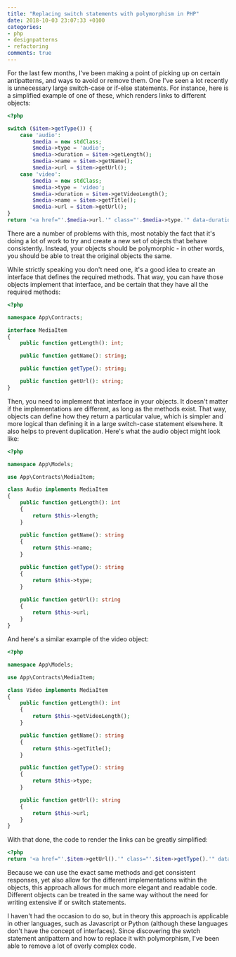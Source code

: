 ```yaml
---
title: "Replacing switch statements with polymorphism in PHP"
date: 2018-10-03 23:07:33 +0100
categories:
- php
- designpatterns
- refactoring
comments: true
---
```


For the last few months, I've been making a point of picking up on certain antipatterns, and ways to avoid or remove them. One I've seen a lot recently is unnecessary large switch-case or if-else statements. For instance, here is a simplified example of one of these, which renders links to different objects:

```php
<?php

switch ($item->getType()) {
    case 'audio':
        $media = new stdClass;
        $media->type = 'audio';
        $media->duration = $item->getLength();
        $media->name = $item->getName();
        $media->url = $item->getUrl();
    case 'video':
        $media = new stdClass;
        $media->type = 'video';
        $media->duration = $item->getVideoLength();
        $media->name = $item->getTitle();
        $media->url = $item->getUrl();
}
return '<a href="'.$media->url.'" class="'.$media->type.'" data-duration="'.$media->duration.'">'.$media->name.'</a>';
```

There are a number of problems with this, most notably the fact that it's doing a lot of work to try and create a new set of objects that behave consistently. Instead, your objects should be polymorphic - in other words, you should be able to treat the original objects the same.

While strictly speaking you don't need one, it's a good idea to create an interface that defines the required methods. That way, you can have those objects implement that interface, and be certain that they have all the required methods:

```php
<?php

namespace App\Contracts;

interface MediaItem
{
    public function getLength(): int;

    public function getName(): string;

    public function getType(): string;

    public function getUrl(): string;
}
```

Then, you need to implement that interface in your objects. It doesn't matter if the implementations are different, as long as the methods exist. That way, objects can define how they return a particular value, which is simpler and more logical than defining it in a large switch-case statement elsewhere. It also helps to prevent duplication. Here's what the audio object might look like:


```php
<?php

namespace App\Models;

use App\Contracts\MediaItem;

class Audio implements MediaItem
{
    public function getLength(): int
    {
        return $this->length;
    }

    public function getName(): string
    {
        return $this->name;
    }

    public function getType(): string
    {
        return $this->type;
    }

    public function getUrl(): string
    {
        return $this->url;
    }
}
```

And here's a similar example of the video object:

```php
<?php

namespace App\Models;

use App\Contracts\MediaItem;

class Video implements MediaItem
{
    public function getLength(): int
    {
        return $this->getVideoLength();
    }

    public function getName(): string
    {
        return $this->getTitle();
    }

    public function getType(): string
    {
        return $this->type;
    }

    public function getUrl(): string
    {
        return $this->url;
    }
}
```

With that done, the code to render the links can be greatly simplified:

```php
<?php
return '<a href="'.$item->getUrl().'" class="'.$item->getType().'" data-duration="'.$item->getLength().'">'.$media->getName().'</a>';
```

Because we can use the exact same methods and get consistent responses, yet also allow for the different implementations within the objects, this approach allows for much more elegant and readable code. Different objects can be treated in the same way without the need for writing extensive if or switch statements.

I haven't had the occasion to do so, but in theory this approach is applicable in other languages, such as Javascript or Python (although these languages don't have the concept of interfaces). Since discovering the swtch statement antipattern and how to replace it with polymorphism, I've been able to remove a lot of overly complex code.

